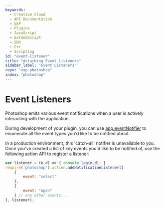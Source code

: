 ```yaml
---
keywords:
  - Creative Cloud
  - API Documentation
  - UXP
  - Plugins
  - JavaScript
  - ExtendScript
  - SDK
  - C++
  - Scripting
id: "event-listener"
title: "Attaching Event Listeners"
sidebar_label: "Event Listeners"
repo: "uxp-photoshop"
index: "photoshop"
---
```


# Event Listeners

Photoshop emits various event notifications when a user is actively interacting with the application.

During development of your plugin, you can use [app.eventNotifier](../../../classes/photoshop/#eventnotifier) to enumerate all the event types you'd like to be notified about.

In a production environment, this 'catch-all' notifier is unavailable to you. Once you've created a list of key events you'd like to be notified of, use the following action API to register a listener:


```javascript
var listener = (e,d) => { console.log(e,d); }
require('photoshop').action.addNotificationListener([
    {
        event: "select"
    },
    {
        event: "open"
    } // any other events...
], listener);
```
